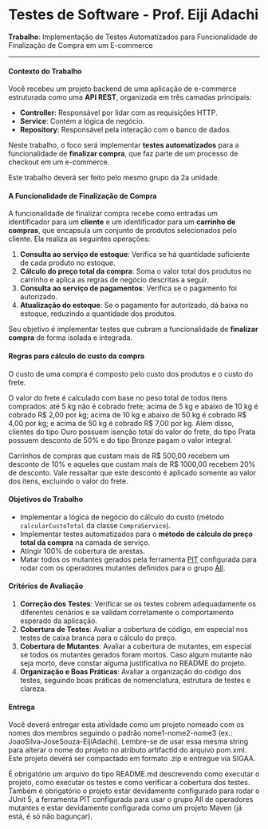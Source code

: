 # Testes de Software - Prof. Eiji Adachi

**Trabalho**: Implementação de Testes Automatizados para Funcionalidade de Finalização de Compra em um E-commerce  

---

#### Contexto do Trabalho

Você recebeu um projeto backend de uma aplicação de e-commerce estruturada como uma **API REST**, organizada em três camadas principais:
- **Controller**: Responsável por lidar com as requisições HTTP.
- **Service**: Contém a lógica de negócio.
- **Repository**: Responsável pela interação com o banco de dados.

Neste trabalho, o foco será implementar **testes automatizados** para a funcionalidade de **finalizar compra**, que faz parte de um processo de checkout em um e-commerce.

Este trabalho deverá ser feito pelo mesmo grupo da 2a unidade.

#### A Funcionalidade de Finalização de Compra

A funcionalidade de finalizar compra recebe como entradas um identificador para um **cliente** e um identificador para um **carrinho de compras**, que encapsula um conjunto de produtos selecionados pelo cliente. Ela realiza as seguintes operações:

1. **Consulta ao serviço de estoque**: Verifica se há quantidade suficiente de cada produto no estoque.
2. **Cálculo do preço total da compra**: Soma o valor total dos produtos no carrinho e aplica as regras de negócio descritas a seguir.
3. **Consulta ao serviço de pagamentos**: Verifica se o pagamento foi autorizado.
4. **Atualização do estoque**: Se o pagamento for autorizado, dá baixa no estoque, reduzindo a quantidade dos produtos.

Seu objetivo é implementar testes que cubram a funcionalidade de **finalizar compra** de forma isolada e integrada.


#### Regras para cálculo do custo da compra
O custo de uma compra é composto pelo custo dos produtos e o custo do frete.

O valor do frete é calculado com base no peso total de todos itens comprados: até 5 kg não é cobrado frete; acima de 5 kg e abaixo de 10 kg é cobrado R$ 2,00 por kg; acima de 10 kg e abaixo de 50 kg é cobrado R$ 4,00 por kg; e acima de 50 kg é cobrado R$ 7,00 por kg. Além disso, clientes do tipo Ouro possuem isenção total do valor do frete, do tipo Prata possuem desconto de 50% e do tipo Bronze pagam o valor integral.

Carrinhos de compras que custam mais de R$ 500,00 recebem um desconto de 10% e aqueles que custam mais de R$ 1000,00 recebem 20% de desconto. Vale ressaltar que este desconto é aplicado somente ao valor dos itens, excluindo o valor do frete.

#### Objetivos do Trabalho
   - Implementar a lógica de negócio do cálculo do custo (método `calcularCustoTotal` da classe `CompraService`).
   - Implementar testes automatizados para o **método de cálculo do preço total da compra** na camada de serviço.  
   - Atingir 100% de cobertura de arestas.
   - Matar todos os mutantes gerados pela ferramenta [PIT](https://pitest.org ) configurada para rodar com os operadores mutantes definidos para o grupo [All](https://pitest.org/quickstart/mutators/).


#### Critérios de Avaliação

1. **Correção dos Testes**: Verificar se os testes cobrem adequadamente os diferentes cenários e se validam corretamente o comportamento esperado da aplicação.
2. **Cobertura de Testes**: Avaliar a cobertura de código, em especial nos testes de caixa branca para o cálculo do preço.
3. **Cobertura de Mutantes**: Avaliar a cobertura de mutantes, em especial se todos os mutantes gerados foram mortos. Caso algum mutante não seja morto, deve constar alguma justificativa no README do projeto.
4. **Organização e Boas Práticas**: Avaliar a organização do código dos testes, seguindo boas práticas de nomenclatura, estrutura de testes e clareza.

#### Entrega
Você deverá entregar esta atividade como um projeto nomeado com os nomes dos membros seguindo o padrão nome1-nome2-nome3 (ex.: JoaoSilva-JoseSouza-EijiAdachi). Lembre-se de usar essa mesma string para alterar o nome do projeto no atributo artifactId do arquivo pom.xml. Este projeto deverá ser compactado em formato .zip e entregue via SIGAA.

É obrigatório um arquivo do tipo README.md descrevendo como executar o projeto, como executar os testes e como verificar a cobertura dos testes. Também é obrigatório o projeto estar devidamente configurado para rodar o JUnit 5, a ferramenta PIT configurada para usar o grupo All de operadores mutantes e estar devidamente configurada como um projeto Maven (já está, é só não bagunçar).